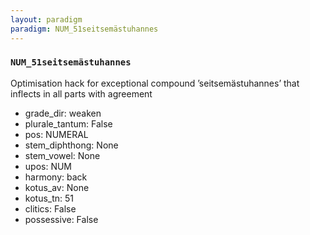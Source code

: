```yaml
---
layout: paradigm
paradigm: NUM_51seitsemästuhannes
---
```

### ` NUM_51seitsemästuhannes `

Optimisation hack for exceptional compound ’seitsemästuhannes’ that inflects in all parts with agreement
* grade_dir: weaken
* plurale_tantum: False
* pos: NUMERAL
* stem_diphthong: None
* stem_vowel: None
* upos: NUM
* harmony: back
* kotus_av: None
* kotus_tn: 51
* clitics: False
* possessive: False

